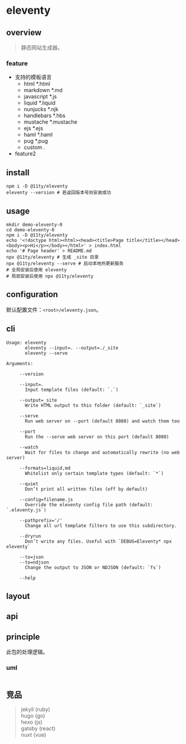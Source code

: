 # eleventy

## overview

> 静态网站生成器。

### feature

- 支持的模板语言
  - html \*.html
  - markdown \*.md
  - javascript \*.js
  - liquid \*.liquid
  - nunjucks \*.njk
  - handlebars \*.hbs
  - mustache \*.mustache
  - ejs \*.ejs
  - haml \*.haml
  - pug \*.pug
  - custom _._
- feature2

## install

```shell
npm i -D @11ty/eleventy
eleventy --version # 若返回版本号则安装成功
```

## usage

```shell
mkdir demo-eleventy-0
cd demo-eleventy-0
npm i -D @11ty/eleventy
echo '<!doctype html><html><head><title>Page title</title></head><body><p>Hi</p></body></html>' > index.html
echo '# Page header' > README.md
npx @11ty/eleventy # 生成 _site 目录
npx @11ty/eleventy --serve # 启动本地热更新服务
# 全局安装后使用 eleventy
# 局部安装后使用 npx @11ty/eleventy
```

## configuration

默认配置文件：`<root>/eleventy.json`。

## cli

```shell
Usage: eleventy
       eleventy --input=. --output=./_site
       eleventy --serve

Arguments:

     --version

     --input=.
       Input template files (default: `.`)

     --output=_site
       Write HTML output to this folder (default: `_site`)

     --serve
       Run web server on --port (default 8080) and watch them too

     --port
       Run the --serve web server on this port (default 8080)

     --watch
       Wait for files to change and automatically rewrite (no web server)

     --formats=liquid,md
       Whitelist only certain template types (default: `*`)

     --quiet
       Don’t print all written files (off by default)

     --config=filename.js
       Override the eleventy config file path (default: `.eleventy.js`)

     --pathprefix='/'
       Change all url template filters to use this subdirectory.

     --dryrun
       Don’t write any files. Useful with `DEBUG=Eleventy* npx eleventy`

     --to=json
     --to=ndjson
       Change the output to JSON or NDJSON (default: `fs`)

     --help
```

## layout

## api

## principle

此包的处理逻辑。

### uml

```

```

## 竞品

> jekyll (ruby)  
> hugo (go)  
> hexo (js)  
> gatsby (react)  
> nuxt (vue)
